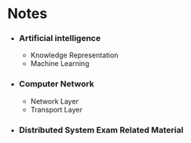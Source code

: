 # Notes

- ### Artificial intelligence
  - Knowledge Representation
  - Machine Learning

- ### Computer Network
  - Network Layer
  - Transport Layer

- ### Distributed System Exam Related Material
